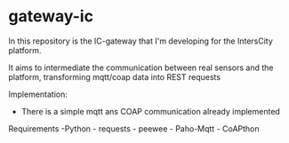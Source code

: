 # gateway-ic

In this repository is the IC-gateway that I'm developing for the IntersCity platform.

It aims to intermediate the communication between real sensors and the platform, transforming mqtt/coap data into REST requests

Implementation:
- There is a simple mqtt ans COAP communication already implemented

Requirements
    -Python
     - requests
     - peewee
     - Paho-Mqtt
     - CoAPthon